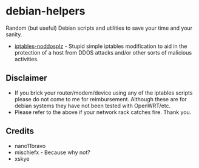 # debian-helpers
Random (but useful) Debian scripts and utilities to save your time and your sanity.

* [iptables-noddosplz](https://github.com/nano11bravo/debian-helpers/blob/main/iptables-noddosplz) - Stupid simple iptables modification to aid in the protection of a host from DDOS attacks and/or other sorts of malicious activities.

## Disclaimer
* If you brick your router/modem/device using any of the iptables scripts please do not come to me for reimbursement. Although these are for debian systems they have not been tested with OpenWRT/etc.
* Please refer to the above if your network rack catches fire. Thank you.


## Credits
* nano11bravo
* mischiefx - Because why not?
* xskye
